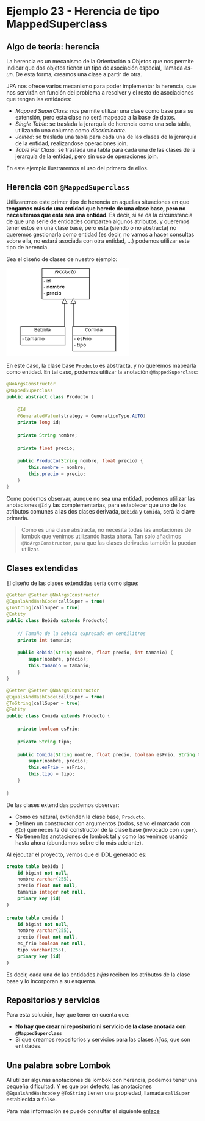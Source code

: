 
# Ejemplo 23 - Herencia de tipo MappedSuperclass

## Algo de teoría: herencia

La herencia es un mecanismo de la Orientación a Objetos que nos permite indicar que dos objetos tienen un tipo de asociación especial, llamada _es-un_. De esta forma, creamos una clase a partir de otra.

JPA nos ofrece varios mecanismo para poder implementar la herencia, que nos servirán en función del problema a resolver y el resto de asociaciones que tengan las entidades:

- _Mapped SuperClass_: nos permite utilizar una clase como base para su extensión, pero esta clase no será mapeada a la base de datos.
- _Single Table_: se traslada la jerarquía de herencia como una sola tabla, utilizando una columna como _discriminante_.
- _Joined_: se traslada una tabla para cada una de las clases de la jerarquía de la entidad, realizandose operaciones join.
- _Table Per Class_: se traslada una tabla para cada una de las clases de la jerarquía de la entidad, pero sin uso de operaciones join.

En este ejemplo ilustraremos el uso del primero de ellos.


## Herencia con `@MappedSuperclass`

Utilizaremos este primer tipo de herencia en aquellas situaciones en que **tengamos más de una entidad que herede de una clase base, pero no necesitemos que esta sea una entidad**. Es decir, si se da la circunstancia de que una serie de entidades comparten algunos atributos, y queremos tener estos en una clase base, pero esta (siendo o no abstracta) no queremos gestionarla como entidad (es decir, no vamos a hacer consultas sobre ella, no estará asociada con otra entidad, ...) podemos utilizar este tipo de herencia.

Sea el diseño de clases de nuestro ejemplo:

![Diagrama de clases](uml.png) 

En este caso, la clase base `Producto` es abstracta, y no queremos mapearla como entidad. En tal caso, podemos utilizar la anotación `@MappedSuperclass`:

```java
@NoArgsConstructor
@MappedSuperclass
public abstract class Producto {
	
	@Id
	@GeneratedValue(strategy = GenerationType.AUTO)
	private long id;
	
	private String nombre;
	
	private float precio;
	
	public Producto(String nombre, float precio) {
		this.nombre = nombre;
		this.precio = precio;
	}
}
```

Como podemos observar, aunque no sea una entidad, podemos utilizar las anotaciones `@Id` y las complementarias, para establecer que uno de los atributos comunes a las dos clases derivada, `Bebida` y `Comida`, será la clave primaria.

> Como es una clase abstracta, no necesita todas las anotaciones de lombok que venimos utilizando hasta ahora. Tan solo añadimos `@NoArgsConstructor`, para que las clases derivadas también la puedan utilizar.

## Clases extendidas

El diseño de las clases extendidas sería como sigue:

```java
@Getter @Setter @NoArgsConstructor
@EqualsAndHashCode(callSuper = true)
@ToString(callSuper = true)
@Entity
public class Bebida extends Producto{

	// Tamaño de la bebida expresado en centilitros
	private int tamanio;

	public Bebida(String nombre, float precio, int tamanio) {
		super(nombre, precio);
		this.tamanio = tamanio;
	}	
}
```

```java
@Getter @Setter @NoArgsConstructor
@EqualsAndHashCode(callSuper = true)
@ToString(callSuper = true)
@Entity
public class Comida extends Producto {
	
	private boolean esFrio;
	
	private String tipo;
	
	public Comida(String nombre, float precio, boolean esFrio, String tipo) {
		super(nombre, precio);
		this.esFrio = esFrio;
		this.tipo = tipo;
	}

}
```

De las clases extendidas podemos observar:

- Como es natural, extienden la clase base, `Producto`.
- Definen un constructor con argumentos (todos, salvo el marcado con `@Id`) que necesita del constructor de la clase base (invocado con `super`).
- No tienen las anotaciones de lombok tal y como las venimos usando hasta ahora (abundamos sobre ello más adelante).

Al ejecutar el proyecto, vemos que el DDL generado es:

```sql
create table bebida (
	id bigint not null, 
	nombre varchar(255), 
	precio float not null, 
	tamanio integer not null, 
	primary key (id)
)

create table comida (
	id bigint not null, 
	nombre varchar(255), 
	precio float not null, 
	es_frio boolean not null, 
	tipo varchar(255), 
	primary key (id)
)

```

Es decir, cada una de las entidades _hijas_ reciben los atributos de la clase base y lo incorporan a su esquema.


## Repositorios y servicios

Para esta solución, hay que tener en cuenta que:

- **No hay que crear ni repositorio ni servicio de la clase anotada con `@MappedSuperclass`**
- Sí que creamos repositorios y servicios para las clases _hijas_, que son entidades.


## Una palabra sobre Lombok

Al utilizar algunas anotaciones de lombok con herencia, podemos tener una pequeña dificultad. Y es que por defecto, las anotaciones `@EqualsAndHashcode` y `@ToString` tienen una propiedad, llamada `callSuper` establecida a `false`.


Para más información se puede consultar el siguiente [enlace](https://projectlombok.org/features/EqualsAndHashCode)